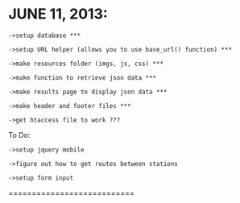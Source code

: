 JUNE 11, 2013:
===========================

	->setup database ***

	->setup URL helper (allows you to use base_url() function) ***

	->make resources folder (imgs, js, css) ***

	->make function to retrieve json data ***

	->make results page to display json data ***

	->make header and footer files ***

	->get htaccess file to work ???

To Do:

	->setup jquery mobile

	->figure out how to get routes between stations

	->setup form input

===========================